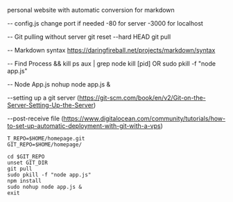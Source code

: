 personal website with automatic conversion for markdown

-- config.js change port if needed
-80 for server
-3000 for localhost 

-- Git pulling without server
git reset --hard HEAD
git pull

-- Markdown syntax
https://daringfireball.net/projects/markdown/syntax

-- Find Process && kill
ps aux | grep node
kill [pid]
OR
sudo pkill -f "node app.js"

-- Node App.js
nohup node app.js &

--setting up a git server
(https://git-scm.com/book/en/v2/Git-on-the-Server-Setting-Up-the-Server)

--post-receive file (https://www.digitalocean.com/community/tutorials/how-to-set-up-automatic-deployment-with-git-with-a-vps)
```
T_REPO=$HOME/homepage.git
GIT_REPO=$HOME/homepage/

cd $GIT_REPO
unset GIT_DIR
git pull
sudo pkill -f "node app.js"
npm install
sudo nohup node app.js &
exit
```

